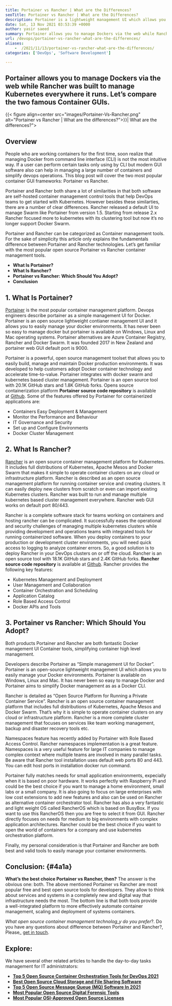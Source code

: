 ```yaml
---
title: Portainer vs Rancher | What are the Differences?
seoTitle: Portainer vs Rancher | What are the Differences?
description: Portainer is a lightweight management UI which allows you to easily manage your different Docker environments while Rancher was built to manage Kubernetes everywhere it runs.
date: Sat, 13 Nov 2021 03:53:39 +0000
author: yasir saeed
summary: Portainer allows you to manage Dockers via the web while Rancher was built to manage Kubernetes everywhere it runs. Let’s compare the two famous Container GUIs.
url: /devops/portainer-vs-rancher-what-are-the-differences/
aliases: 
    -  /2021/11/13/portainer-vs-rancher-what-are-the-differences/
categories: ['DevOps', 'Software Development']

---
```

## Portainer allows you to manage Dockers via the web while Rancher was built to manage Kubernetes everywhere it runs. Let’s compare the two famous Container GUIs.

{{< figure align=center src="images/Portainer-Vs-Rancher.png" alt="Portainer vs Rancher | What are the differences?">}}| What are the differences?">  

## Overview

People who are working containers for the first time, soon realize that managing Docker from command line interface (CLI) is not the most intuitive way. If a user can perform certain tasks only using by CLI but modern GUI software also can help in managing a large number of containers and simplify devops operations. This blog post will cover the two most popular container GUI frameworks: Portainer vs Rancher.

Portainer and Rancher both share a lot of similarities in that both software are self-hosted container management control tools that help DevOps teams to get started with Kubernetes. However besides these similarties, there are a number of clear differences. Rancher released a default UI to manage Swarm like Portainer from version 1.5. Starting from release 2.x Rancher focused more to kubernetes with its clustering tool but now it’s no longer support Docker Swarm. 

Portainer and Rancher can be categorized as Container management tools. For the sake of simplicity this article only explains the fundamentals difference between Portainer and Rancher technologies. Let’s get familiar with the most popular open source Portainer vs Rancher container management tools.

  * **What Is Portainer?**
  * **What Is Rancher?**
  * **Portainer vs Rancher: Which Should You Adopt?**
  * **Conclusion**

## **1. What Is Portainer?**

[Portainer][1] is the most popular container management platform. Devops engineers describe portainer as a simple management UI for Docker. Portainer is an open source lightweight contianer management UI and it allows you to easily manage your docker environments. It has never been so easy to manage docker but portainer is available on Windows, Linux and Mac operating systems. Portainer alternatives are Azure Container Registry, Rancher and Docker Swarm. It was founded 2017 in New Zealand and portainer web GUI default port is 9000.

Portainer is a powerful, open source management toolset that allows you to easily build, manage and maintain Docker production environments. It was developed to help customers adopt Docker container technology and accelerate time-to-value. Portainer integrates with docker swarm and kubernetes based cluster management. Portainer is an open source tool with 20.1K GitHub stars and 1.8K GitHub forks. Opens source containerization platform **Portainer source code repository** is available at [Github][2]. Some of the features offered by Portainer for containerized applications are:

  * Containers Easy Deployment & Management
  * Monitor the Performance and Behaviour
  * IT Governance and Security
  * Set up and Configure Environments
  * Docker Cluster Management

## 2. What Is Rancher?

[Rancher][3] is an open source container management platform for Kubernetes. It includes full distributions of Kubernetes, Apache Mesos and Docker Swarm that makes it simple to operate container clusters on any cloud or infrastructure platform. Rancher is described as an open source management platform for running container service and creating clusters. It can easily deploy new clusters from scratch or even can import existing Kubernetes clusters. Rancher was built to run and manage multiple kubernetes based cluster management everywhere. Rancher web GUI works on default port 80/443.

Rancher is a complete software stack for teams working on containers and hosting rancher can be complicated. It successfully eases the operational and security challenges of managing multiple kubernetes clusters while providing development and operations teams with integrated tools for running containerized software. When you deploy containers to your production or development cluster environments, you will need quick access to logging to analyze container errors. So, a good solution is to deploy Rancher in your DevOps clusters on or off the cloud. Rancher is an open source tool with 18.1K GitHub stars and 2.4K GitHub forks. **Rancher source code repository** is available at [Github][4]. Rancher provides the following key features:

  * Kubernetes Management and Deployment
  * User Management and Collaboration
  * Container Orchestration and Scheduling
  * Application Catalog
  * Role Based Access Control
  * Docker APIs and Tools

## 3. Portainer vs Rancher: Which Should You Adopt?

Both products Portainer and Rancher are both fantastic Docker management UI Container tools, simplifying container high level management.

Developers describe Portainer as “Simple management UI for Docker”. Portainer is an open-source lightweight management UI which allows you to easily manage your Docker environments. Portainer is available on Windows, Linux and Mac. It has never been so easy to manage Docker and Portainer aims to simplify Docker management as as a Docker CLI.

Rancher is detailed as “Open Source Platform for Running a Private Container Service”. Rancher is an open source container management platform that includes full distributions of Kubernetes, Apache Mesos and Docker Swarm. That’s why it is simple to operate container clusters on any cloud or infrastructure platform. Rancher is a more complete cluster management that focuses on services like team working management, backup and disaster recovery tools etc.

Namespaces feature has recently added by Portainer with Role Based Access Control. Rancher namespaces implementation is a great feature. Namespaces is a very useful feature for large IT companies to manage complex context where multiple teams are involved in many parallel tasks. Be aware that Rancher tool installation uses default web ports 80 and 443. You can edit host ports in installation docker run command.

Portainer fully matches needs for small application environments, expecially when it is based on poor hardware. It works perfectly with Raspberry Pi and could be the best choice if you want to manage a home environment, small labs or a small company. It is also going to focus on large enterprises with low cost extensions to add new features and also can be used on Rancher as alternative container orchestrator tool. Rancher has also a very fantastic and light weight OS called RancherOS which is based on BusyBox. If you want to use this RancherOS then you are free to select it from GUI. Rancher directly focuses on needs for medium to big environments with complex application architectures. Rancher could be the best choice if you want to open the world of containers for a company and use kubernetes orchestration platform.

Finally, my personal consideration is that Portainer and Rancher are both best and valid tools to easily manage your container environments.

## Conclusion: {#4a1a}

**What’s the best choice Portainer vs Rancher, then?** The answer is the obvious one: both. The above mentioned Portainer vs Rancher are most popular free and best open source tools for developers. They allow to think about services and systems in a completely new and digital way that infrastructure needs the most. The bottom line is that both tools provide a well-integrated platform to more effectively automate container management, scaling and deployment of systems containers. 

_What open source container management technolog_y do you prefer_?. Do you have any questions about difference between Portainer and Rancher?, Please_ [get in touch][5].

## Explore:

We have several other related articles to handle the day-to-day tasks management for IT administrators:

  * **[Top 5 Open Source Container Orchestration Tools for DevOps 2021][6]**
  * **[Best Open Source Cloud Storage and File Sharing Software][7]**
  * **[Top 5 Open Source Message Queue (MQ) Software In 2021][8]**
  * **[Most Popular Open Source Digital Forensic Tools][9]**
  * **[Most Popular OSI-Approved Open Source Licenses][10]**

 [1]: https://www.portainer.io/
 [2]: https://github.com/portainer/portainer
 [3]: https://rancher.com/
 [4]: https://github.com/rancher/rancher
 [5]: mailto:yasir.saeed@aspose.com
 [6]: https://blog.containerize.com/2021/10/11/top-5-open-source-container-orchestration-tools-for-devops-in-2021/
 [7]: https://products.containerize.com/backup-and-sync/
 [8]: https://blog.containerize.com/2021/07/09/top-5-open-source-message-queue-software-in-2021/
 [9]: https://blog.containerize.com/2021/08/30/top-5-open-source-digital-forensic-tools-in-2021/
 [10]: https://blog.containerize.com/2021/09/23/top-5-most-popular-osi-approved-open-source-licenses-of-2021/